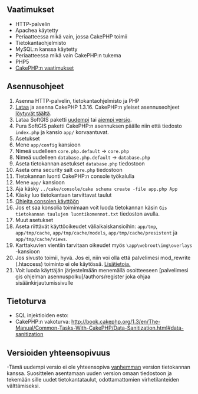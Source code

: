 ## Vaatimukset

- HTTP-palvelin
 - Apachea käytetty
 - Periaatteessa mikä vain, jossa CakePHP toimii
- Tietokantaohjelmisto
 - MySQL:n kanssa käytetty
 - Periaatteessa mikä vain CakePHP:n tukema
- PHP5
- [CakePHP:n vaatimukset](http://book.cakephp.org/1.3/en/view/908/Requirements)

## Asennusohjeet

1. Asenna HTTP-palvelin, tietokantaohjelmisto ja PHP
2. [Lataa](https://github.com/cakephp/cakephp/archive/1.3.16.zip) ja asenna CakePHP 1.3.16. CakePHP:n yleiset asennuseohjeet [löytyvät täältä](http://book.cakephp.org/1.3/en/view/912/Installation).
3. Lataa SoftGIS paketti [uudempi](https://github.com/GISPROJEKTI/PROJEKTI1) tai [aiempi versio](https://github.com/lanttu/SoftGIS).
4. Pura SoftGIS paketti CakePHP:n asennuksen päälle niin että tiedosto `index.php` ja kansio `app/` korvaantuvat.
5. Asetukset
 1. Mene `app/config` kansioon
 2. Nimeä uudelleen `core.php.default` -> `core.php`
 3. Nimeä uudelleen `database.php.default` -> `database.php`
 4. Aseta tietokannan asetukset `database.php` tiedostoon
 5. Aseta oma security salt `core.php` tiedostoon
6. Tietokannan luonti CakePHP:n console työkalulla
 1. Mene `app/` kansioon
 2. Aja käsky `../cake/console/cake schema create -file app.php App`
 3. Käsky luo tietokantaan tarvittavat taulut
 4. [Ohjeita consolen käyttöön](http://book.cakephp.org/1.3/en/view/1521/Core-Console-Applications)
 5. Jos et saa konsolia toimimaan voit luoda tietokannan käsin `Gis tietokannan taulujen luontikomennot.txt` tiedoston avulla.
7. Muut asetukset
 1. Aseta riittävät käyttöoikeudet väliaikaiskansioihin: `app/tmp`, `app/tmp/cache`, `app/tmp/cache/models`, `app/tmp/cache/presistent` ja `app/tmp/cache/views`.
 2. Karttakuvien vientiin tarvitaan oikeudet myös `\app\webroot\img\overlays` -kansioon
 3. Jos sivusto toimii, hyvä. Jos ei, niin voi olla että palvelimesi mod_rewrite (.htaccess) toiminto ei ole käytössä. [Lisätietoja.](http://book.cakephp.org/1.3/en/The-Manual/Developing-with-CakePHP/Installation.html)
 8. Voit luoda käyttäjän järjestelmään menemällä osoitteeseen [palvelimesi gis ohjelman asennuspolku]/authors/register joka ohjaa sisäänkirjautumissivulle


## Tietoturva
- SQL injektioiden esto:
 - CakePHP:n vakoturva: http://book.cakephp.org/1.3/en/The-Manual/Common-Tasks-With-CakePHP/Data-Sanitization.html#data-sanitization

## Versioiden yhteensopivuus
-Tämä uudempi versio ei ole yhteensopiva [vanhemman](https://github.com/lanttu/SoftGIS) version tietokannan kanssa. Suosittelen asentamaan uuden version omaan tiedostoon ja tekemään sille uudet tietokantataulut, odottamattomien virhetilanteiden välttämiseksi.

